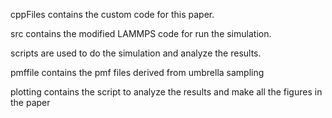 
cppFiles contains the custom code for this paper.

src contains the modified LAMMPS code for run the simulation.

scripts are used to do the simulation and analyze the results.

pmffile contains the pmf files derived from umbrella sampling 

plotting contains the script to analyze the results and make all the figures in the paper

